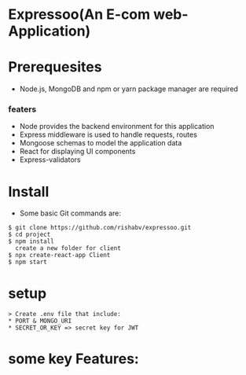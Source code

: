 # Expressoo(An E-com web-Application)

# Prerequesites
* Node.js, MongoDB and npm or yarn package manager are required

### featers 
* Node provides the backend environment for this application
* Express middleware is used to handle requests, routes
* Mongoose schemas to model the application data
* React for displaying UI components
* Express-validators 

# Install
* Some basic Git commands are:

```
$ git clone https://github.com/rishabv/expressoo.git
$ cd project
$ npm install
  create a new folder for client
$ npx create-react-app Client
$ npm start

 ```
# setup
```
> Create .env file that include:
* PORT & MONGO_URI
* SECRET_OR_KEY => secret key for JWT
```

# some key Features:


